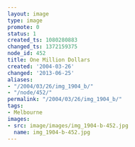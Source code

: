```yaml
---
layout: image
type: image
promote: 0
status: 1
created_ts: 1080280883
changed_ts: 1372159375
node_id: 452
title: One Million Dollars
created: '2004-03-26'
changed: '2013-06-25'
aliases:
- "/2004/03/26/img_1904_b/"
- "/node/452/"
permalink: "/2004/03/26/img_1904_b/"
tags:
- Melbourne
images:
- src: image/images/img_1904-b-452.jpg
  name: img_1904-b-452.jpg
---
```


